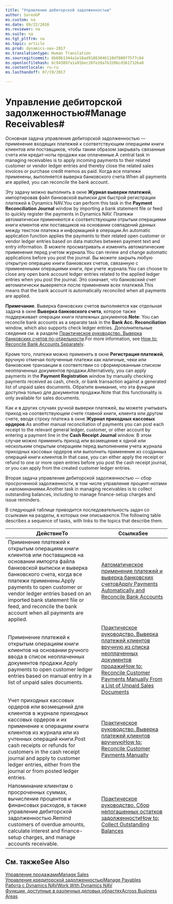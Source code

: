 ```yaml
---
title: "Управление дебиторской задолженностью"
author: SorenGP
ms.custom: na
ms.date: 09/22/2016
ms.reviewer: na
ms.suite: na
ms.tgt_pltfrm: na
ms.topic: article
ms.prod: dynamics-nav-2017
ms.translationtype: Human Translation
ms.sourcegitcommit: 6b60b1344a1e18ad91863046110df880f75f7c04
ms.openlocfilehash: 6c943897a1a91bec26fe20a7b320bcd3617326a0
ms.contentlocale: ru-ru
ms.lasthandoff: 07/19/2017

---
```


# <a name="manage-receivables"></a><span data-ttu-id="8f2ec-102">Управление дебиторской задолженностью#</span><span class="sxs-lookup"><span data-stu-id="8f2ec-102">Manage Receivables#</span></span>
<span data-ttu-id="8f2ec-103">Основная задача управления дебиторской задолженностью — применение входящих платежей к соответствующим операциям книги клиентов или поставщиков, чтобы таким образом закрывать связанные счета или кредит-ноты продажи как оплаченные.</span><span class="sxs-lookup"><span data-stu-id="8f2ec-103">A central task in managing receivables is to apply incoming payments to their related customer or vendor ledger entries and thereby close the related sales invoices or purchase credit memos as paid.</span></span> <span data-ttu-id="8f2ec-104">Когда все платежи применены, выполняется выверка банковского счета.</span><span class="sxs-lookup"><span data-stu-id="8f2ec-104">When all payments are applied, you can reconcile the bank account.</span></span>  

<span data-ttu-id="8f2ec-105">Эту задачу можно выполнить в окне **Журнал выверки платежей**, импортировав файл банковской выписки для быстрой регистрации платежей в Dynamics NAV.</span><span class="sxs-lookup"><span data-stu-id="8f2ec-105">You can perform this task in the **Payment Reconciliation Journal** window by importing a bank statement file or feed to quickly register the payments in Dynamics NAV.</span></span> <span data-ttu-id="8f2ec-106">Платежи автоматически применяются к соответствующим отрытым операциями книги клиентов или поставщиков на основании совпадений данных между текстом платежа и информацией в операции.</span><span class="sxs-lookup"><span data-stu-id="8f2ec-106">An automatic application function applies the payments to their related open customer or vendor ledger entries based on data matches between payment text and entry information.</span></span> <span data-ttu-id="8f2ec-107">В можете просматривать и изменять автоматические применения перед учетом журнала.</span><span class="sxs-lookup"><span data-stu-id="8f2ec-107">You can review and change automatic applications before you post the journal.</span></span> <span data-ttu-id="8f2ec-108">Вы можете закрыть любую открытую операцию книги банковских счетов, связанную с примененными операциями книги, при учете журнала.</span><span class="sxs-lookup"><span data-stu-id="8f2ec-108">You can choose to close any open bank account ledger entries related to the applied ledger entries when you post the journal.</span></span> <span data-ttu-id="8f2ec-109">Это означает, что банковский счет автоматически выверяется после применения всех платежей.</span><span class="sxs-lookup"><span data-stu-id="8f2ec-109">This means that the bank account is automatically reconciled when all payments are applied.</span></span>

<span data-ttu-id="8f2ec-110">**Примечание**. Выверка банковских счетов выполняется как отдельная задача в окне **Выверка банковского счета**, которое также поддерживает операции книги платежных документов.</span><span class="sxs-lookup"><span data-stu-id="8f2ec-110">**Note**: You can reconcile bank accounts as a separate task in the **Bank Acc. Reconciliation** window, which also supports check ledger entries.</span></span> <span data-ttu-id="8f2ec-111">Дополнительные сведения см. в разделе [Практическое руководство. Выверка банковских счетов по-отдельности](bank-how-reconcile-bank-accounts-separately.md).</span><span class="sxs-lookup"><span data-stu-id="8f2ec-111">For more information, see [How to: Reconcile Bank Accounts Separately](bank-how-reconcile-bank-accounts-separately.md).</span></span>

<span data-ttu-id="8f2ec-112">Кроме того, платежи можно применять в окне **Регистрация платежей**, вручную отмечая полученные платежи как наличные, чеки или банковские транзакции в соответствии со сформированным списком неоплаченных документов продажи.</span><span class="sxs-lookup"><span data-stu-id="8f2ec-112">Alternatively, you can apply payments in the **Payment Registration** window by manually checking payments received as cash, check, or bank transaction against a generated list of unpaid sales documents.</span></span> <span data-ttu-id="8f2ec-113">Обратите внимание, что эта функция доступна только для документов продажи.</span><span class="sxs-lookup"><span data-stu-id="8f2ec-113">Note that this functionality is only available for sales documents.</span></span>

<span data-ttu-id="8f2ec-114">Как и в других случаях ручной выверки платежей, вы можете учитывать приход на соответствующем счете главной книги, клиента или другом счете, вводя строку платежа в окне **Журнал приходных кассовых ордеров**.</span><span class="sxs-lookup"><span data-stu-id="8f2ec-114">As another manual reconciliation of payments you can post each receipt to the relevant general ledger, customer, or other account by entering a payment line in the **Cash Receipt Journal** window.</span></span> <span data-ttu-id="8f2ec-115">В этом случае можно применить приход или возмещение к одной или нескольким открытым операциям перед выполнением учета журнала приходных кассовых ордеров или выполнить применение из созданных операций книги клиентов.</span><span class="sxs-lookup"><span data-stu-id="8f2ec-115">In that case, you can either apply the receipt or refund to one or more open entries before you post the cash receipt journal, or you can apply from the created customer ledger entries.</span></span>

<span data-ttu-id="8f2ec-116">Вторая задача управления дебиторской задолженностью — сбор просроченной задолженности, в том числе управление процент-нотами и напоминаниями.</span><span class="sxs-lookup"><span data-stu-id="8f2ec-116">Another task in managing receivables is to collect outstanding balances, including to manage finance-setup charges and issue reminders.</span></span>

<span data-ttu-id="8f2ec-117">В следующей таблице приводится последовательность задач со ссылками на разделы, в которых они описываются.</span><span class="sxs-lookup"><span data-stu-id="8f2ec-117">The following table describes a sequence of tasks, with links to the topics that describe them.</span></span>

|<span data-ttu-id="8f2ec-118">Действие</span><span class="sxs-lookup"><span data-stu-id="8f2ec-118">To</span></span> |<span data-ttu-id="8f2ec-119">Ссылка</span><span class="sxs-lookup"><span data-stu-id="8f2ec-119">See</span></span> |
|---|----|
|<span data-ttu-id="8f2ec-120">Применение платежей к открытым операциям книги клиентов или поставщиков на основании импорта файла банковской выписки и выверка банковского счета, когда все платежи применены.</span><span class="sxs-lookup"><span data-stu-id="8f2ec-120">Apply payments to open customer or vendor ledger entries based on an imported bank statement file or feed, and reconcile the bank account when all payments are applied.</span></span>|[<span data-ttu-id="8f2ec-121">Автоматическое применение платежей и выверка банковских счетов</span><span class="sxs-lookup"><span data-stu-id="8f2ec-121">Apply Payments Automatically and Reconcile Bank Accounts</span></span>](receivables-apply-payments-auto-reconcile-bank-accounts.md)|
|<span data-ttu-id="8f2ec-122">Применение платежей к открытым операциям книги клиентов на основании ручного ввода в список неоплаченных документов продажи.</span><span class="sxs-lookup"><span data-stu-id="8f2ec-122">Apply payments to open customer ledger entries based on manual entry in a list of unpaid sales documents.</span></span> | [<span data-ttu-id="8f2ec-123">Практическое руководство. Выверка платежей клиентов вручную из списка неоплаченных документов продажи</span><span class="sxs-lookup"><span data-stu-id="8f2ec-123">How to: Reconcile Customer Payments Manually From a List of Unpaid Sales Documents</span></span>](receivables-how-reconcile-customer-payments-list-unpaid-sales-documents.md)|
|<span data-ttu-id="8f2ec-124">Учет приходных кассовых ордеров или возмещений для клиентов в журнале приходных кассовых ордеров и их применение к операциям книги клиентов из журнала или из учтенных операций книги.</span><span class="sxs-lookup"><span data-stu-id="8f2ec-124">Post cash receipts or refunds for customers in the cash receipt journal and apply to customer ledger entries, either from the journal or from posted ledger entries.</span></span> | [<span data-ttu-id="8f2ec-125">Практическое руководство. Выверка платежей клиентов вручную</span><span class="sxs-lookup"><span data-stu-id="8f2ec-125">How to: Reconcile Customer Payments Manually</span></span>](receivables-how-apply-sales-transactions-manually.md) |
|<span data-ttu-id="8f2ec-126">Напоминание клиентам о просроченных суммах, вычисление процентов и финансовых расходов, в также управление дебиторской задолженностью.</span><span class="sxs-lookup"><span data-stu-id="8f2ec-126">Remind customers of overdue amounts, calculate interest and finance-setup charges, and manage accounts receivable.</span></span> | [<span data-ttu-id="8f2ec-127">Практическое руководство. Сбор непогашенных остатков задолженности</span><span class="sxs-lookup"><span data-stu-id="8f2ec-127">How to: Collect Outstanding Balances</span></span>](receivables-collect-outstanding-balances.md) |

## <a name="see-also"></a><span data-ttu-id="8f2ec-128">См. также</span><span class="sxs-lookup"><span data-stu-id="8f2ec-128">See Also</span></span>
[<span data-ttu-id="8f2ec-129">Управление продажами</span><span class="sxs-lookup"><span data-stu-id="8f2ec-129">Manage Sales</span></span>](sales-manage-sales.md)  
[<span data-ttu-id="8f2ec-130">Управление кредиторской задолженностью</span><span class="sxs-lookup"><span data-stu-id="8f2ec-130">Manage Payables</span></span>](payables-manage-payables.md)  
[<span data-ttu-id="8f2ec-131">Работа с Dynamics NAV</span><span class="sxs-lookup"><span data-stu-id="8f2ec-131">Work With Dynamics NAV</span></span>](ui-work-product.md)  
[<span data-ttu-id="8f2ec-132">Функции, доступные в различных деловых областях</span><span class="sxs-lookup"><span data-stu-id="8f2ec-132">Across Business Areas</span></span>](ui-across-business-areas.md)


